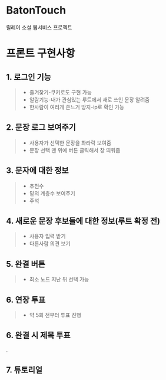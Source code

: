 # BatonTouch
릴레이 소설 웹서비스 프로젝트

# **프론트 구현사항**

## 1. 로그인 기능  
>- 즐겨찾기-쿠키로도 구현 가능
>- 알람기능-내가 관심있는 루트에서 새로 쓰인 문장 알려줌
>- 한사람이 여러개 쓴느거 방지-ip로 확인 가능  

## 2. 문장 로그 보여주기  
>- 사용자가 선택한 문장을 촤라락 보여줌
>- 문장 선택 맨 위에 버튼 클릭해서 창 띄워줌

## 3. 문자에 대한 정보
>- 추천수
>- 밑의 계층수 보여주기
>- 주석

## 4. 새로운 문장 후보들에 대한 정보(루트 확정 전)
>- 사용자 입력 받기
>- 다른사람 의견 보기

## 5. 완결 버튼
>- 최소 노드 지난 뒤 선택 가능

## 6. 연장 투표
>- 약 5회 전부터 투표 진행

## 6. 완결 시 제목 투표
.
## 7. 튜토리얼
